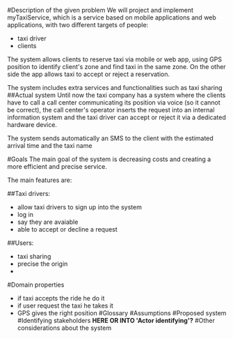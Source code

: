 #Description of the given problem
We will project and implement myTaxiService, which is a service based on mobile applications and web applications, with two different targets of people:

* taxi driver
* clients

The system allows clients to reserve taxi via mobile or web app, using GPS position to identify client's zone and find taxi in the same zone. On the other side the app allows taxi to accept or reject a reservation.

The system includes extra services and functionalities such as taxi sharing
##Actual system
Until now the taxi company has a system where the clients have to call a call center communicating its position via voice (so it cannot be correct), the call center's operator inserts the request into an internal information system and the taxi driver can accept or reject it via a dedicated hardware device.

The system sends automatically an SMS to the client with the estimated arrival time and the taxi name

#Goals
The main goal of the system is decreasing costs and creating a more efficient and precise service.

The main features are:

##Taxi drivers:
* allow taxi drivers to sign up into the system
* log in
* say they are avaiable
* able to accept or decline a request

##Users:
* taxi sharing
* precise the origin
* 

#Domain properties
* if taxi accepts the ride he do it
* if user request the taxi he takes it
* GPS gives the right position
#Glossary
#Assumptions
#Proposed system
#Identifying stakeholders **HERE OR INTO 'Actor identifying'?**
#Other considerations about the system